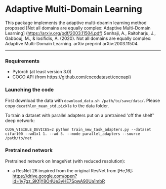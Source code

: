 # Adaptive Multi-Domain Learning
This package implements the adaptive multi-doamin learning method proposed [Not all domains are equally complex: Adaptive Multi-Domain Learning]
(https://arxiv.org/pdf/2003.11504.pdf)
Senhaji, A., Raitoharju, J., Gabbouj, M., & Iosifidis, A. (2020). Not all domains are equally complex: Adaptive Multi-Domain Learning. arXiv preprint arXiv:2003.11504.

---

### Requirements
- Pytorch (at least version 3.0)
- COCO API (from https://github.com/cocodataset/cocoapi)

### Launching the code
First download the data with ``download_data.sh /path/to/save/data/``. Please copy ``decathlon_mean_std.pickle`` to the data folder. 

To train a dataset with parallel adapters put on a pretrained 'off the shelf' deep network:

``CUDA_VISIBLE_DEVICES=2 python train_new_task_adapters.py --dataset cifar100 --wd1x1 1. --wd 5. --mode parallel_adapters --source /path/to/net``

### Pretrained network
Pretrained network on ImageNet (with reduced resolution):
- a ResNet 26 inspired from the original ResNet from [He,16]: https://drive.google.com/open?id=1y7gz_9KfjY8O4Ue3yHE7SpwA90Ua1mbR
